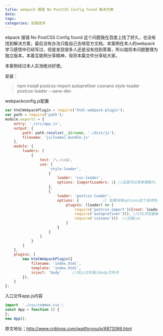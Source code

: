 ```yaml
---
title: webpack 报错 No PostCSS Config found 解决方案
date: 
tags: 
categories: 前端技术
---
```


ebpack 报错 No PostCSS Config found  这个问题我在百度上找了好久，也没有找到解决方案，最后没有办法只能自己去啃官方文档，本案例在本人的webpack 学习感悟中已经写过，但是发现很多人还是没有找到答案，所以就将本问题整理为独立版本。本着互联网分享精神，现将本篇文件分享给大家。
<!--more-->
本案例经过本人实测绝对好使。 


安装：
>npm install postcss-import autoprefixer cssnano style-loader postcss-loader --save-dev

webpackconfig.js配置
```javascript
var htmlWebpackPlugin = require('html-webpack-plugin');
var path = require('path');
module.exports = {
    entry: './src/app.js',
    output: {
        path: path.resolve(__dirname, './dist/js'),
        filename: 'js/[name].bundle.js'
    },
    module: {
        loaders: [
            {
                test: /\.css$/,
                use: [
                    'style-loader',
                    {
                        loader: 'css-loader',
                        options: {importLoaders: 1} //这里可以简单理解为，如果css文件中有import 进来的文件也进行处理
                    },
                    {
                        loader: 'postcss-loader',
                        options: {           // 如果没有options这个选项将会报错 No PostCSS Config found
                            plugins: (loader) => [
                                require('postcss-import')({root: loader.resourcePath}),
                                require('autoprefixer')(), //CSS浏览器兼容
                                require('cssnano')()  //压缩css
                            ]
                        }
                    }
                ]
            }
        ]
    },
    plugins: [
        new htmlWebpackPlugin({
            filename: 'index.html',
            template: 'index.html',
            inject: 'body'     //将js文件插入body文件内
        }),
    ]
};
```

入口文件app.js内容
```javascript
import  './css/common.css';
const App = function () {
};
new App();
```

原文地址；http://www.cnblogs.com/waitforyou/p/6872066.html